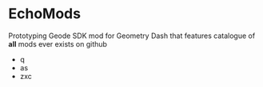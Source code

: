 # EchoMods
Prototyping Geode SDK mod for Geometry Dash that features catalogue of **all** mods ever exists on github

 - q
 - as
 - zxc
 